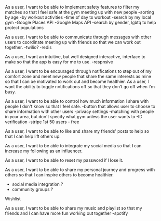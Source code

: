 As a user, I want to be able to implement safety features to filter my matches so that I feel safe at the gym meeting up with new people 
-sorting by age 
-by workout activities
-time of day to workout 
-search by my local gym
-Google Places API
-Google Maps API
-search by gender, lgbtq to help protect populations 

As a user, I want to be able to communicate through messages with other users to coordinate meeting up with friends so that we can work out together.
-twilio?
-redis

As a user, I want an intuitive, but well designed interactive, interface to make so that the app is easy for me to use.
-respnsive 

As a user, I want to be encouraged through notifications to step out of my comfort zone and meet new people that share the same interests as mine so that I can be motivated to work out and become healthier. 
As a user, I want the ability to toggle notifications off so that they don't go off when I'm busy. 

As a user, I want to be able to control how much information I share with people I don't know so that I feel safe. 
-button that allows user to choose to share information with other users
-privacy settings 
-matching with people in your area, but don't specify what gym unless the user wants to 
-ID verification
    -stripe 1st 50 users - free

As a user, I want to be able to like and share my friends' posts to help so that I can help lift others up. 

As a user, I want to be able to integrate my social media so that I can increase my following as an influencer. 

As a user, I want to be able to reset my password if I lose it. 

As a user, I want to be able to share my personal journey and progress with others so that I can inspire others to become healthier. 
- social media integration ?
- community groups ?



Wishlist 

As a user, I want to be able to share my music and playlist so that my friends and I can have more fun working out together
-spotify 